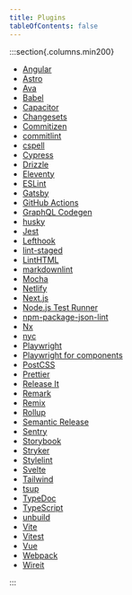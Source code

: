 ```yaml
---
title: Plugins
tableOfContents: false
---
```


:::section{.columns.min200}

- [Angular][1]
- [Astro][2]
- [Ava][3]
- [Babel][4]
- [Capacitor][5]
- [Changesets][6]
- [Commitizen][7]
- [commitlint][8]
- [cspell][9]
- [Cypress][10]
- [Drizzle][11]
- [Eleventy][12]
- [ESLint][13]
- [Gatsby][14]
- [GitHub Actions][15]
- [GraphQL Codegen][16]
- [husky][17]
- [Jest][18]
- [Lefthook][19]
- [lint-staged][20]
- [LintHTML][21]
- [markdownlint][22]
- [Mocha][23]
- [Netlify][24]
- [Next.js][25]
- [Node.js Test Runner][26]
- [npm-package-json-lint][27]
- [Nx][28]
- [nyc][29]
- [Playwright][30]
- [Playwright for components][31]
- [PostCSS][32]
- [Prettier][33]
- [Release It][34]
- [Remark][35]
- [Remix][36]
- [Rollup][37]
- [Semantic Release][38]
- [Sentry][39]
- [Storybook][40]
- [Stryker][41]
- [Stylelint][42]
- [Svelte][43]
- [Tailwind][44]
- [tsup][45]
- [TypeDoc][46]
- [TypeScript][47]
- [unbuild][48]
- [Vite][49]
- [Vitest][50]
- [Vue][51]
- [Webpack][52]
- [Wireit][53]

:::

[1]: /reference/plugins/angular 'Angular'
[2]: /reference/plugins/astro 'Astro'
[3]: /reference/plugins/ava 'Ava'
[4]: /reference/plugins/babel 'Babel'
[5]: /reference/plugins/capacitor 'Capacitor'
[6]: /reference/plugins/changesets 'Changesets'
[7]: /reference/plugins/commitizen 'Commitizen'
[8]: /reference/plugins/commitlint 'commitlint'
[9]: /reference/plugins/cspell 'cspell'
[10]: /reference/plugins/cypress 'Cypress'
[11]: /reference/plugins/drizzle 'Drizzle'
[12]: /reference/plugins/eleventy 'Eleventy'
[13]: /reference/plugins/eslint 'ESLint'
[14]: /reference/plugins/gatsby 'Gatsby'
[15]: /reference/plugins/github-actions 'GitHub Actions'
[16]: /reference/plugins/graphql-codegen 'GraphQL Codegen'
[17]: /reference/plugins/husky 'husky'
[18]: /reference/plugins/jest 'Jest'
[19]: /reference/plugins/lefthook 'Lefthook'
[20]: /reference/plugins/lint-staged 'lint-staged'
[21]: /reference/plugins/linthtml 'LintHTML'
[22]: /reference/plugins/markdownlint 'markdownlint'
[23]: /reference/plugins/mocha 'Mocha'
[24]: /reference/plugins/netlify 'Netlify'
[25]: /reference/plugins/next 'Next.js'
[26]: /reference/plugins/node-test-runner 'Node.js Test Runner'
[27]: /reference/plugins/npm-package-json-lint 'npm-package-json-lint'
[28]: /reference/plugins/nx 'Nx'
[29]: /reference/plugins/nyc 'nyc'
[30]: /reference/plugins/playwright 'Playwright'
[31]: /reference/plugins/playwright-ct 'Playwright for components'
[32]: /reference/plugins/postcss 'PostCSS'
[33]: /reference/plugins/prettier 'Prettier'
[34]: /reference/plugins/release-it 'Release It'
[35]: /reference/plugins/remark 'Remark'
[36]: /reference/plugins/remix 'Remix'
[37]: /reference/plugins/rollup 'Rollup'
[38]: /reference/plugins/semantic-release 'Semantic Release'
[39]: /reference/plugins/sentry 'Sentry'
[40]: /reference/plugins/storybook 'Storybook'
[41]: /reference/plugins/stryker 'Stryker'
[42]: /reference/plugins/stylelint 'Stylelint'
[43]: /reference/plugins/svelte 'Svelte'
[44]: /reference/plugins/tailwind 'Tailwind'
[45]: /reference/plugins/tsup 'tsup'
[46]: /reference/plugins/typedoc 'TypeDoc'
[47]: /reference/plugins/typescript 'TypeScript'
[48]: /reference/plugins/unbuild 'unbuild'
[49]: /reference/plugins/vite 'Vite'
[50]: /reference/plugins/vitest 'Vitest'
[51]: /reference/plugins/vue 'Vue'
[52]: /reference/plugins/webpack 'Webpack'
[53]: /reference/plugins/wireit 'Wireit'
